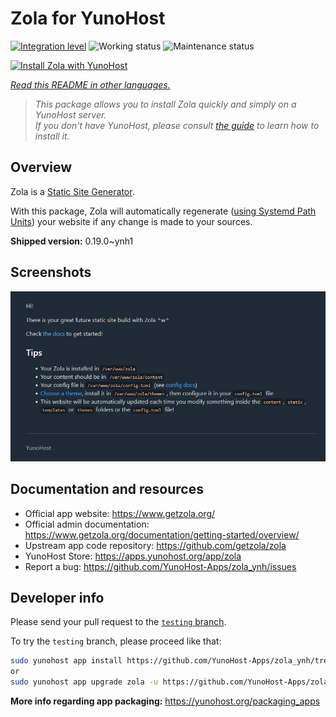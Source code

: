 <!--
N.B.: This README was automatically generated by <https://github.com/YunoHost/apps/tree/master/tools/readme_generator>
It shall NOT be edited by hand.
-->

# Zola for YunoHost

[![Integration level](https://dash.yunohost.org/integration/zola.svg)](https://dash.yunohost.org/appci/app/zola) ![Working status](https://ci-apps.yunohost.org/ci/badges/zola.status.svg) ![Maintenance status](https://ci-apps.yunohost.org/ci/badges/zola.maintain.svg)

[![Install Zola with YunoHost](https://install-app.yunohost.org/install-with-yunohost.svg)](https://install-app.yunohost.org/?app=zola)

*[Read this README in other languages.](./ALL_README.md)*

> *This package allows you to install Zola quickly and simply on a YunoHost server.*  
> *If you don't have YunoHost, please consult [the guide](https://yunohost.org/install) to learn how to install it.*

## Overview

Zola is a [Static Site Generator](https://en.wikipedia.org/wiki/Static_site_generator).

With this package, Zola will automatically regenerate ([using Systemd Path Units](https://www.putorius.net/systemd-path-units.html)) your website if any change is made to your sources.


**Shipped version:** 0.19.0~ynh1

## Screenshots

![Screenshot of Zola](./doc/screenshots/zola-screenshot.jpg)

## Documentation and resources

- Official app website: <https://www.getzola.org/>
- Official admin documentation: <https://www.getzola.org/documentation/getting-started/overview/>
- Upstream app code repository: <https://github.com/getzola/zola>
- YunoHost Store: <https://apps.yunohost.org/app/zola>
- Report a bug: <https://github.com/YunoHost-Apps/zola_ynh/issues>

## Developer info

Please send your pull request to the [`testing` branch](https://github.com/YunoHost-Apps/zola_ynh/tree/testing).

To try the `testing` branch, please proceed like that:

```bash
sudo yunohost app install https://github.com/YunoHost-Apps/zola_ynh/tree/testing --debug
or
sudo yunohost app upgrade zola -u https://github.com/YunoHost-Apps/zola_ynh/tree/testing --debug
```

**More info regarding app packaging:** <https://yunohost.org/packaging_apps>
